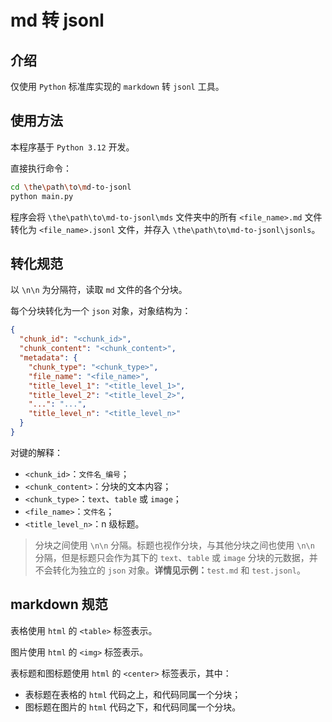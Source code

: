 # md 转 jsonl

## 介绍

仅使用 `Python` 标准库实现的 `markdown` 转 `jsonl` 工具。

## 使用方法

本程序基于 `Python 3.12` 开发。

直接执行命令：

```bash
cd \the\path\to\md-to-jsonl
python main.py
```

程序会将 `\the\path\to\md-to-jsonl\mds` 文件夹中的所有 `<file_name>.md` 文件转化为 `<file_name>.jsonl` 文件，并存入 `\the\path\to\md-to-jsonl\jsonls`。

## 转化规范

以 `\n\n` 为分隔符，读取 `md` 文件的各个分块。

每个分块转化为一个 `json` 对象，对象结构为：

```json
{
  "chunk_id": "<chunk_id>",
  "chunk_content": "<chunk_content>",
  "metadata": {
    "chunk_type": "<chunk_type>",
    "file_name": "<file_name>",
    "title_level_1": "<title_level_1>",
    "title_level_2": "<title_level_2>",
    "...": "...",
    "title_level_n": "<title_level_n>"
  }
}
```

对键的解释：

- `<chunk_id>`：`文件名_编号`；
- `<chunk_content>`：分块的文本内容；
- `<chunk_type>`：`text`、`table` 或 `image`；
- `<file_name>`：`文件名`；
- `<title_level_n>`：n 级标题。

> 分块之间使用 `\n\n` 分隔。标题也视作分块，与其他分块之间也使用 `\n\n` 分隔，但是标题只会作为其下的 `text`、`table` 或 `image` 分块的元数据，并不会转化为独立的 `json` 对象。**详情见示例：**`test.md` 和 `test.jsonl`。

## markdown 规范

表格使用 `html` 的 `<table>` 标签表示。

图片使用 `html` 的 `<img>` 标签表示。

表标题和图标题使用 `html` 的 `<center>` 标签表示，其中：

- 表标题在表格的 `html` 代码之上，和代码同属一个分块；
- 图标题在图片的 `html` 代码之下，和代码同属一个分块。
